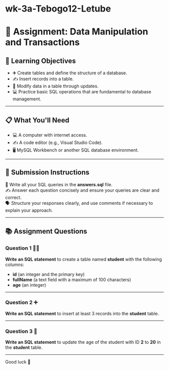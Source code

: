 # wk-3a-Tebogo12-Letube

# 📝 Assignment: Data Manipulation and Transactions

## 🎯 Learning Objectives
* ➕ Create tables and define the structure of a database.
* ✍️ Insert records into a table.
* 🔄 Modify data in a table through updates.
* 💻 Practice basic SQL operations that are fundamental to database management.

---

## 📋 **What You'll Need**
* 💻 A computer with internet access.
* ✍️ A code editor (e.g., Visual Studio Code).
* 🖥️ MySQL Workbench or another SQL database environment.

---

## 📝 **Submission Instructions**  
📂 Write all your SQL queries in the **answers.sql** file.  
✍️ Answer each question concisely and ensure your queries are clear and correct.  
🗣️ Structure your responses clearly, and use comments if necessary to explain your approach.

---

## 📚 **Assignment Questions**

### **Question 1 🧑‍🎓**  
**Write an SQL statement** to create a table named **student** with the following columns:  
- **id** (an integer and the primary key)  
- **fullName** (a text field with a maximum of 100 characters)  
- **age** (an integer)

---

### **Question 2 ➕**  
**Write an SQL statement** to insert at least 3 records into the **student** table.

---

### **Question 3 🔄**  
**Write an SQL statement** to update the age of the student with ID **2** to **20** in the **student** table.

---

Good luck 🚀

